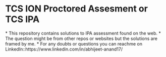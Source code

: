 <h1> TCS ION Proctored Assesment or TCS IPA</h1>
* This repository contains solutions to IPA assessment found on the web.
* The question might be from other repos or websites but the solutions are framed by me.
* For any doubts or questions you can reachme on LinkedIn::https://www.linkedin.com/in/abhijeet-anand17/
